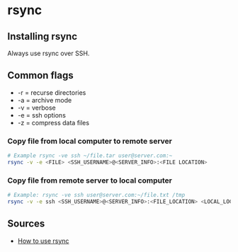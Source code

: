 # rsync

## Installing rsync

Always use rsync over SSH.

## Common flags

- -r = recurse directories
- -a = archive mode
- -v = verbose
- -e = ssh options
- -z = compress data files


### Copy file from local computer to remote server

```bash
# Example rsync -ve ssh ~/file.tar user@server.com:~
rsync -v -e <FILE> <SSH_USERNAME>@<SERVER_INFO>:<FILE LOCATION>
```
### Copy file from remote server to local computer

```bash
# Example: rsync -ve ssh user@server.com:~/file.txt /tmp
rsync -v -e ssh <SSH_USERNAME>@<SERVER_INFO>:<FILE_LOCATION> <LOCAL_LOCATION>
```

## Sources

- [How to use rsync](https://www.cyberciti.biz/tips/linux-use-rsync-transfer-mirror-files-directories.html)